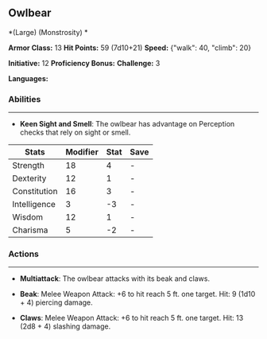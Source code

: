 ## Owlbear
*(Large) (Monstrosity) *

**Armor Class:** 13
**Hit Points:** 59 (7d10+21)
**Speed:** {"walk": 40, "climb": 20}

**Initiative:** 12
**Proficiency Bonus:**
**Challenge:** 3

**Languages:** 

### Abilities
 --- 
- **Keen Sight and Smell**: The owlbear has advantage on Perception checks that rely on sight or smell.



| Stats | Modifier | Stat | Save
| ---- | ---- | ---- | ---- |
| Strength | 18 | 4 | - |
| Dexterity | 12 | 1 | - |
| Constitution | 16 | 3 | - |
| Intelligence | 3 | -3 | - |
| Wisdom | 12 | 1 | - |
| Charisma | 5 | -2 | - |

### Actions
 --- 
- **Multiattack**: The owlbear attacks with its beak and claws.

- **Beak**: Melee Weapon Attack: +6 to hit  reach 5 ft.  one target. Hit: 9 (1d10 + 4) piercing damage.

- **Claws**: Melee Weapon Attack: +6 to hit  reach 5 ft.  one target. Hit: 13 (2d8 + 4) slashing damage.

